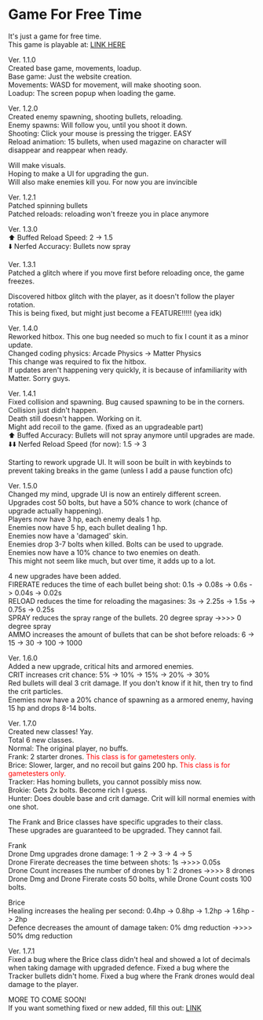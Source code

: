 # Game For Free Time

It's just a game for free time.<br>
This game is playable at: [LINK HERE](https://isaac-ip.github.io/Game-For-Free-Time/)

Ver. 1.1.0<br>
Created base game, movements, loadup.<br>
Base game: Just the website creation.<br>
Movements: WASD for movement, will make shooting soon.<br>
Loadup: The screen popup when loading the game.

Ver. 1.2.0<br>
Created enemy spawning, shooting bullets, reloading.<br>
Enemy spawns: Will follow you, until you shoot it down.<br>
Shooting: Click your mouse is pressing the trigger. EASY<br>
Reload animation: 15 bullets, when used magazine on character will disappear and reappear when ready.

Will make visuals. <br>
Hoping to make a UI for upgrading the gun.<br>
Will also make enemies kill you. For now you are invincible

Ver. 1.2.1<br>
Patched spinning bullets<br>
Patched reloads: reloading won't freeze you in place anymore

Ver. 1.3.0<br>
⬆️ Buffed Reload Speed: 2 -> 1.5<br>
⬇️ Nerfed Accuracy: Bullets now spray

Ver. 1.3.1<br>
Patched a glitch where if you move first before reloading once, the game freezes.

Discovered hitbox glitch with the player, as it doesn't follow the player rotation.<br>
This is being fixed, but might just become a FEATURE!!!!! (yea idk)

Ver. 1.4.0<br>
Reworked hitbox. This one bug needed so much to fix I count it as a minor update.<br>
Changed coding physics: Arcade Physics -> Matter Physics<br>
This change was required to fix the hitbox.<br>
If updates aren't happening very quickly, it is because of infamiliarity with Matter. Sorry guys.

Ver. 1.4.1<br>
Fixed collision and spawning. Bug caused spawning to be in the corners.<br> Collision just didn't happen.<br>
Death still doesn't happen. Working on it.<br>
Might add recoil to the game. (fixed as an upgradeable part)<br>
⬆️ Buffed Accuracy: Bullets will not spray anymore until upgrades are made.<br>
⬇️⬇️ Nerfed Reload Speed (for now): 1.5 -> 3

Starting to rework upgrade UI. It will soon be built in with keybinds to prevent taking breaks in the game (unless I add a pause function ofc)

Ver. 1.5.0<br>
Changed my mind, upgrade UI is now an entirely different screen.<br>
Upgrades cost 50 bolts, but have a 50% chance to work (chance of upgrade actually happening).<br>
Players now have 3 hp, each enemy deals 1 hp.<br>
Enemies now have 5 hp, each bullet dealing 1 hp.<br>
Enemies now have a 'damaged' skin.<br>
Enemies drop 3-7 bolts when killed. Bolts can be used to upgrade.<br>
Enemies now have a 10% chance to two enemies on death.<br>
This might not seem like much, but over time, it adds up to a lot.


4 new upgrades have been added.<br>
FIRERATE reduces the time of each bullet being shot: 0.1s -> 0.08s -> 0.6s -> 0.04s -> 0.02s<br>
RELOAD reduces the time for reloading the magasines: 3s -> 2.25s -> 1.5s -> 0.75s -> 0.25s<br>
SPRAY reduces the spray range of the bullets. 20 degree spray ->>>> 0 degree spray<br>
AMMO increases the amount of bullets that can be shot before reloads: 6 -> 15 -> 30 -> 100 -> 1000

Ver. 1.6.0<br>
Added a new upgrade, critical hits and armored enemies.<br>
CRIT increases crit chance: 5% -> 10% -> 15% -> 20% -> 30%<br>
Red bullets will deal 3 crit damage. If you don't know if it hit, then try to find the crit particles.<br>
Enemies now have a 20% chance of spawning as a armored enemy, having 15 hp and drops 8-14 bolts.

Ver. 1.7.0<br>
Created new classes! Yay.<br>
Total 6 new classes.<br>
Normal: The original player, no buffs.<br>
Frank: 2 starter drones. <font color="#ff0000">This class is for gametesters only.</font><br>
Brice: Slower, larger, and no recoil but gains 200 hp. <font color="#ff0000">This class is for gametesters only.</font><br>
Tracker: Has homing bullets, you cannot possibly miss now.<br>
Brokie: Gets 2x bolts. Become rich I guess.<br>
Hunter: Does double base and crit damage. Crit will kill normal enemies with one shot.

The Frank and Brice classes have specific upgrades to their class.<br>
These upgrades are guaranteed to be upgraded. They cannot fail.

Frank<br>
Drone Dmg upgrades drone damage: 1 -> 2 -> 3 -> 4 -> 5<br>
Drone Firerate decreases the time between shots: 1s ->>>> 0.05s<br>
Drone Count increases the number of drones by 1: 2 drones ->>>> 8 drones<br>
Drone Dmg and Drone Firerate costs 50 bolts, while Drone Count costs 100 bolts.

Brice<br>
Healing increases the healing per second: 0.4hp -> 0.8hp -> 1.2hp -> 1.6hp -> 2hp<br>
Defence decreases the amount of damage taken: 0% dmg reduction ->>>> 50% dmg reduction

Ver. 1.7.1<br>
Fixed a bug where the Brice class didn't heal and showed a lot of decimals when taking damage with upgraded defence.
Fixed a bug where the Tracker bullets didn't home.
Fixed a bug where the Frank drones would deal damage to the player.

MORE TO COME SOON!<br>
If you want something fixed or new added, fill this out: [LINK](https://docs.google.com/forms/d/e/1FAIpQLSdBAkZc1rAzE6f18CH9MnjB5y6Eiiyr9PpKyLDDSJMIWIeGSA/viewform?usp=header/)